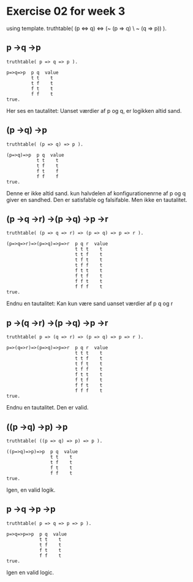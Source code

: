 # Exercise 02 for week 3

using template. 
truthtable( (p \<=> q) <=> (~ (p => q) \ ~ (q => p)) ).

## p →q →p
```
truthtable( p => q => p ).
```
```
p=>q=>p  p q  value 
         t t    t
         t f    t
         f t    t
         f f    t
true.
```
Her ses en tautalitet: Uanset værdier af p og q, er logikken altid sand.

## (p →q) →p
```
truthtable( (p => q) => p ).
```
```
(p=>q)=>p  p q  value 
           t t    t
           t f    t
           f t    f
           f f    f
true.
```
Denne er ikke altid sand. kun halvdelen af konfigurationenrne af p og q giver en sandhed.
Den er satisfable og falsifable. Men ikke en tautalitet.

## (p →q →r) →(p →q) →p →r
```
truthtable( (p => q => r) => (p => q) => p => r ).
```
```
(p=>q=>r)=>(p=>q)=>p=>r  p q r  value
                         t t t    t
                         t t f    t
                         t f t    t
                         t f f    t
                         f t t    t
                         f t f    t
                         f f t    t
                         f f f    t
true.
```
Endnu en tautalitet: Kan kun være sand uanset værdier af p q og r

## p →(q →r) →(p →q) →p →r
```
truthtable( p => (q => r) => (p => q) => p => r ).
```
```
p=>(q=>r)=>(p=>q)=>p=>r  p q r  value
                         t t t    t
                         t t f    t
                         t f t    t
                         t f f    t
                         f t t    t
                         f t f    t
                         f f t    t
                         f f f    t
true.
```
Endnu en tautalitet. Den er valid.


## ((p →q) →p) →p
```
truthtable( ((p => q) => p) => p ).
```
```
((p=>q)=>p)=>p  p q  value 
                t t    t
                t f    t
                f t    t
                f f    t
true.
```
Igen, en valid logik.


## p →q →p →p
```
truthtable( p => q => p => p ).
```
```
p=>q=>p=>p  p q  value 
            t t    t
            t f    t
            f t    t
            f f    t
true.
```
Igen en valid logic.
